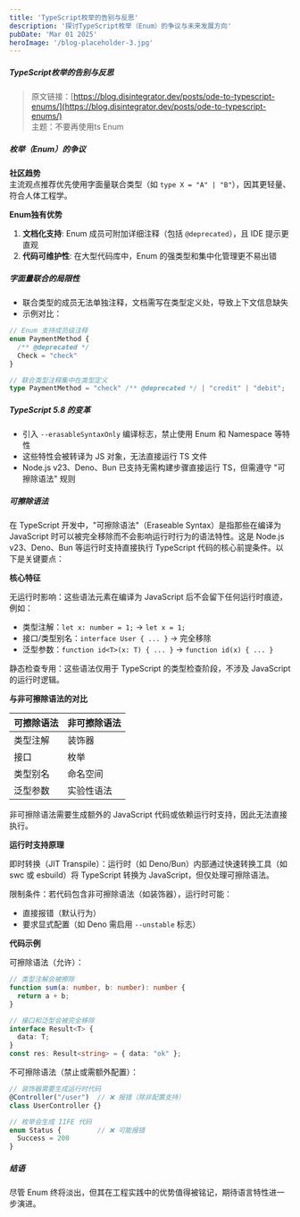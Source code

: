 ```yaml
---
title: 'TypeScript枚举的告别与反思'
description: '探讨TypeScript枚举（Enum）的争议与未来发展方向'
pubDate: 'Mar 01 2025'
heroImage: '/blog-placeholder-3.jpg'
---
```


##### TypeScript枚举的告别与反思

> 原文链接：[https://blog.disintegrator.dev/posts/ode-to-typescript-enums/](https://blog.disintegrator.dev/posts/ode-to-typescript-enums/)  
> 主题：不要再使用ts Enum

##### 枚举（Enum）的争议

**社区趋势**  
主流观点推荐优先使用字面量联合类型（如 `type X = "A" | "B"`），因其更轻量、符合人体工程学。

**Enum独有优势**  
1. **文档化支持**: Enum 成员可附加详细注释（包括 `@deprecated`），且 IDE 提示更直观
2. **代码可维护性**: 在大型代码库中，Enum 的强类型和集中化管理更不易出错

##### 字面量联合的局限性

- 联合类型的成员无法单独注释，文档需写在类型定义处，导致上下文信息缺失
- 示例对比：

```typescript
// Enum 支持成员级注释
enum PaymentMethod {
  /** @deprecated */
  Check = "check"
}

// 联合类型注释集中在类型定义
type PaymentMethod = "check" /** @deprecated */ | "credit" | "debit";
```

##### TypeScript 5.8 的变革

- 引入 `--erasableSyntaxOnly` 编译标志，禁止使用 Enum 和 Namespace 等特性
- 这些特性会被转译为 JS 对象，无法直接运行 TS 文件
- Node.js v23、Deno、Bun 已支持无需构建步骤直接运行 TS，但需遵守 "可擦除语法" 规则

##### 可擦除语法

在 TypeScript 开发中，"可擦除语法"（Eraseable Syntax）是指那些在编译为 JavaScript 时可以被完全移除而不会影响运行时行为的语法特性。这是 Node.js v23、Deno、Bun 等运行时支持直接执行 TypeScript 代码的核心前提条件。以下是关键要点：

**核心特征**

无运行时影响：这些语法元素在编译为 JavaScript 后不会留下任何运行时痕迹，例如：
- 类型注解：`let x: number = 1;` → `let x = 1;`
- 接口/类型别名：`interface User { ... }` → 完全移除
- 泛型参数：`function id<T>(x: T) { ... }` → `function id(x) { ... }`

静态检查专用：这些语法仅用于 TypeScript 的类型检查阶段，不涉及 JavaScript 的运行时逻辑。

**与非可擦除语法的对比**

| 可擦除语法 | 非可擦除语法 |
|----------|------------|
| 类型注解 | 装饰器 |
| 接口 | 枚举 |
| 类型别名 | 命名空间 |
| 泛型参数 | 实验性语法 |

非可擦除语法需要生成额外的 JavaScript 代码或依赖运行时支持，因此无法直接执行。

**运行时支持原理**

即时转换（JIT Transpile）：运行时（如 Deno/Bun）内部通过快速转换工具（如 swc 或 esbuild）将 TypeScript 转换为 JavaScript，但仅处理可擦除语法。

限制条件：若代码包含非可擦除语法（如装饰器），运行时可能：
- 直接报错（默认行为）
- 要求显式配置（如 Deno 需启用 `--unstable` 标志）

**代码示例**

可擦除语法（允许）：
```typescript
// 类型注解会被擦除
function sum(a: number, b: number): number {
  return a + b;
}

// 接口和泛型会被完全移除
interface Result<T> {
  data: T;
}
const res: Result<string> = { data: "ok" };
```

不可擦除语法（禁止或需额外配置）：
```typescript
// 装饰器需要生成运行时代码
@Controller("/user")  // ❌ 报错（除非配置支持）
class UserController {}

// 枚举会生成 IIFE 代码
enum Status {         // ❌ 可能报错
  Success = 200
}
```

##### 结语

尽管 Enum 终将淡出，但其在工程实践中的优势值得被铭记，期待语言特性进一步演进。
